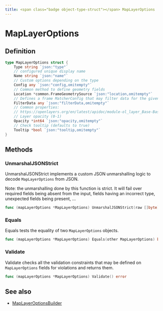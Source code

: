 ```yaml
---
title: <span class="badge object-type-struct"></span> MapLayerOptions
---
```

# <span class="badge object-type-struct"></span> MapLayerOptions

## Definition

```go
type MapLayerOptions struct {
    Type string `json:"type"`
    // configured unique display name
    Name string `json:"name"`
    // Custom options depending on the type
    Config any `json:"config,omitempty"`
    // Common method to define geometry fields
    Location *common.FrameGeometrySource `json:"location,omitempty"`
    // Defines a frame MatcherConfig that may filter data for the given layer
    FilterData any `json:"filterData,omitempty"`
    // Common properties:
    // https://openlayers.org/en/latest/apidoc/module-ol_layer_Base-BaseLayer.html
    // Layer opacity (0-1)
    Opacity *int64 `json:"opacity,omitempty"`
    // Check tooltip (defaults to true)
    Tooltip *bool `json:"tooltip,omitempty"`
}
```
## Methods

### <span class="badge object-method"></span> UnmarshalJSONStrict

UnmarshalJSONStrict implements a custom JSON unmarshalling logic to decode `MapLayerOptions` from JSON.

Note: the unmarshalling done by this function is strict. It will fail over required fields being absent from the input, fields having an incorrect type, unexpected fields being present, …

```go
func (mapLayerOptions *MapLayerOptions) UnmarshalJSONStrict(raw []byte) error
```

### <span class="badge object-method"></span> Equals

Equals tests the equality of two `MapLayerOptions` objects.

```go
func (mapLayerOptions *MapLayerOptions) Equals(other MapLayerOptions) bool
```

### <span class="badge object-method"></span> Validate

Validate checks all the validation constraints that may be defined on `MapLayerOptions` fields for violations and returns them.

```go
func (mapLayerOptions *MapLayerOptions) Validate() error
```

## See also

 * <span class="badge builder"></span> [MapLayerOptionsBuilder](./builder-MapLayerOptionsBuilder.md)
